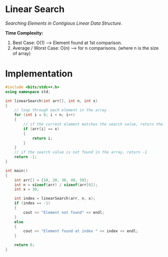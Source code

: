 # Linear Search
*Searching Elements in Contigious Linear Data Structure.*

__Time Complexity:__
1. Best Case: O(1) --> Element found at 1st comparison.
2. Average / Worst Case: O(n) --> for n comparisons. (where n is the size of array)

# Implementation

```cpp
#include <bits/stdc++.h>
using namespace std;

int linearSearch(int arr[], int n, int x)
{
    // loop through each element in the array
    for (int i = 0; i < n; i++)
    {
        // if the current element matches the search value, return the index
        if (arr[i] == x)
        {
            return i;
        }
    }
    // if the search value is not found in the array, return -1
    return -1;
}

int main()
{
    int arr[] = {10, 20, 30, 40, 50};
    int n = sizeof(arr) / sizeof(arr[0]);
    int x = 30;

    int index = linearSearch(arr, n, x);
    if (index == -1)
    {
        cout << "Element not found" << endl;
    }
    else
    {
        cout << "Element found at index " << index << endl;
    }

    return 0;
}

```
